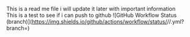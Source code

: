 This is a read me file i will update it later with important information \
This is a test to see if i can push to github
![GitHub Workflow Status (branch)](https://img.shields.io/github/actions/workflow/status/<username>/<repository>/<action file name>.yml?branch=<master branch>)